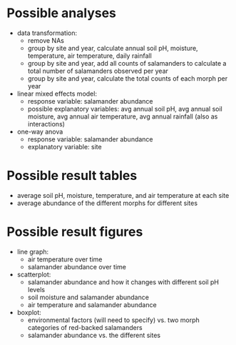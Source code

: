 # Possible analyses
- data transformation:
  - remove NAs 
  - group by site and year, calculate annual soil pH, moisture, temperature, air temperature, daily rainfall
  - group by site and year, add all counts of salamanders to calculate a total number of salamanders observed per year 
  - group by site and year, calculate the total counts of each morph per year
- linear mixed effects model: 
  - response variable: salamander abundance
  - possible explanatory variables: avg annual soil pH, avg annual soil moisture, avg annual air temperature, avg annual rainfall (also as interactions)
- one-way anova
  - response variable: salamander abundance
  - explanatory variable: site

# Possible result tables 
- average soil pH, moisture, temperature, and air temperature at each site
- average abundance of the different morphs for different sites

# Possible result figures
- line graph:
  - air temperature over time 
  - salamander abundance over time
- scatterplot:
  - salamander abundance and how it changes with different soil pH levels
  - soil moisture and salamander abundance 
  - air temperature and salamander abundance 
- boxplot:
  - environmental factors (will need to specify) vs. two morph categories of red-backed salamanders
  - salamander abundance vs. the different sites
